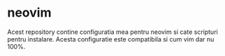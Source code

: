 # neovim

Acest repository contine configuratia mea pentru neovim si cate scripturi pentru instalare.
Acesta configuratie este compatibila si cum vim dar nu 100%.
